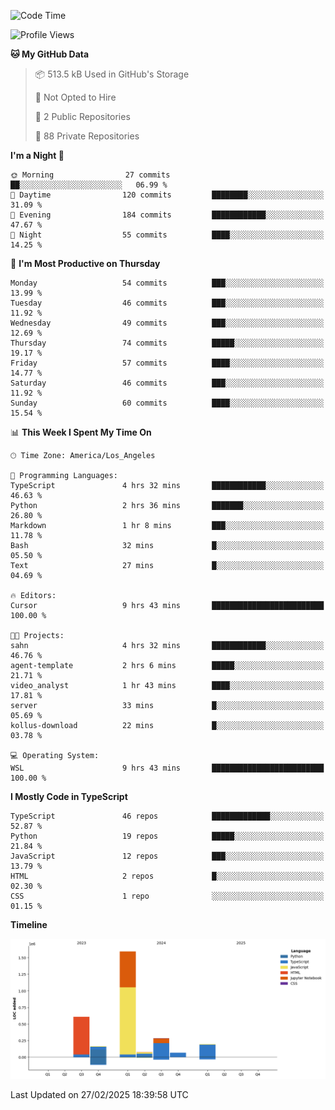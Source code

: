 <!--START_SECTION:waka-->
![Code Time](http://img.shields.io/badge/Code%20Time-9%20hrs%207%20mins-blue)

![Profile Views](http://img.shields.io/badge/Profile%20Views-0-blue)

**🐱 My GitHub Data** 

> 📦 513.5 kB Used in GitHub's Storage 
 > 
> 🚫 Not Opted to Hire
 > 
> 📜 2 Public Repositories 
 > 
> 🔑 88 Private Repositories 
 > 
**I'm a Night 🦉** 

```text
🌞 Morning                27 commits          ██░░░░░░░░░░░░░░░░░░░░░░░   06.99 % 
🌆 Daytime                120 commits         ████████░░░░░░░░░░░░░░░░░   31.09 % 
🌃 Evening                184 commits         ████████████░░░░░░░░░░░░░   47.67 % 
🌙 Night                  55 commits          ████░░░░░░░░░░░░░░░░░░░░░   14.25 % 
```
📅 **I'm Most Productive on Thursday** 

```text
Monday                   54 commits          ███░░░░░░░░░░░░░░░░░░░░░░   13.99 % 
Tuesday                  46 commits          ███░░░░░░░░░░░░░░░░░░░░░░   11.92 % 
Wednesday                49 commits          ███░░░░░░░░░░░░░░░░░░░░░░   12.69 % 
Thursday                 74 commits          █████░░░░░░░░░░░░░░░░░░░░   19.17 % 
Friday                   57 commits          ████░░░░░░░░░░░░░░░░░░░░░   14.77 % 
Saturday                 46 commits          ███░░░░░░░░░░░░░░░░░░░░░░   11.92 % 
Sunday                   60 commits          ████░░░░░░░░░░░░░░░░░░░░░   15.54 % 
```


📊 **This Week I Spent My Time On** 

```text
🕑︎ Time Zone: America/Los_Angeles

💬 Programming Languages: 
TypeScript               4 hrs 32 mins       ████████████░░░░░░░░░░░░░   46.63 % 
Python                   2 hrs 36 mins       ███████░░░░░░░░░░░░░░░░░░   26.80 % 
Markdown                 1 hr 8 mins         ███░░░░░░░░░░░░░░░░░░░░░░   11.78 % 
Bash                     32 mins             █░░░░░░░░░░░░░░░░░░░░░░░░   05.50 % 
Text                     27 mins             █░░░░░░░░░░░░░░░░░░░░░░░░   04.69 % 

🔥 Editors: 
Cursor                   9 hrs 43 mins       █████████████████████████   100.00 % 

🐱‍💻 Projects: 
sahn                     4 hrs 32 mins       ████████████░░░░░░░░░░░░░   46.76 % 
agent-template           2 hrs 6 mins        █████░░░░░░░░░░░░░░░░░░░░   21.71 % 
video_analyst            1 hr 43 mins        ████░░░░░░░░░░░░░░░░░░░░░   17.81 % 
server                   33 mins             █░░░░░░░░░░░░░░░░░░░░░░░░   05.69 % 
kollus-download          22 mins             █░░░░░░░░░░░░░░░░░░░░░░░░   03.78 % 

💻 Operating System: 
WSL                      9 hrs 43 mins       █████████████████████████   100.00 % 
```

**I Mostly Code in TypeScript** 

```text
TypeScript               46 repos            █████████████░░░░░░░░░░░░   52.87 % 
Python                   19 repos            █████░░░░░░░░░░░░░░░░░░░░   21.84 % 
JavaScript               12 repos            ███░░░░░░░░░░░░░░░░░░░░░░   13.79 % 
HTML                     2 repos             █░░░░░░░░░░░░░░░░░░░░░░░░   02.30 % 
CSS                      1 repo              ░░░░░░░░░░░░░░░░░░░░░░░░░   01.15 % 
```



**Timeline**

![Lines of Code chart](https://raw.githubusercontent.com/hassanxelamin/hassanxelamin/main/assets/bar_graph.png)


 Last Updated on 27/02/2025 18:39:58 UTC
<!--END_SECTION:waka-->

<!--
**hassanxelamin/hassanxelamin** is a ✨ _special_ ✨ repository because its `README.md` (this file) appears on your GitHub profile.

Here are some ideas to get you started:

- 🔭 I’m currently working on ...
- 🌱 I’m currently learning ...
- 👯 I’m looking to collaborate on ...
- 🤔 I’m looking for help with ...
- 💬 Ask me about ...
- 📫 How to reach me: ...
- 😄 Pronouns: ...
- ⚡ Fun fact: ...
-->
